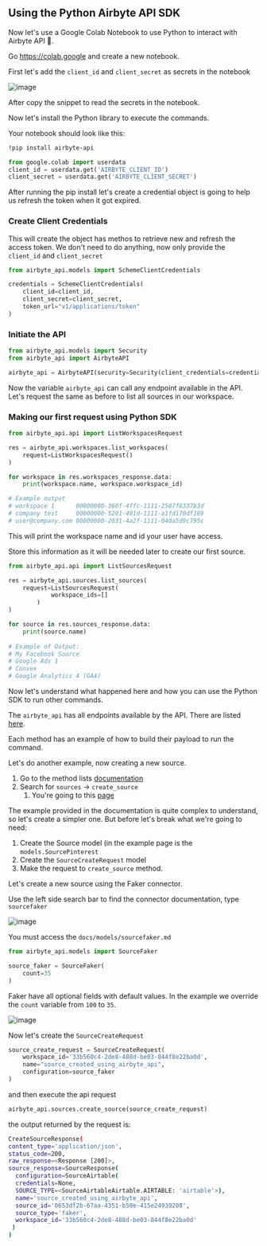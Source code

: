 ## Using the Python Airbyte API SDK

Now let's use a Google Colab Notebook to use Python to interact with Airbyte API 🐍.

Go https://colab.google and create a new notebook.

First let's add the `client_id` and `client_secret` as secrets in the notebook

![image](https://hackmd.io/_uploads/SJOr7B951e.png)

After copy the snippet to read the secrets in the notebook.

Now let's install the Python library to execute the commands.

Your notebook should look like this:

```bash
!pip install airbyte-api
```

```python
from google.colab import userdata
client_id = userdata.get('AIRBYTE_CLIENT_ID')
client_secret = userdata.get('AIRBYTE_CLIENT_SECRET')
```

After running the pip install let's create a credential object is going to help us refresh the token when it got expired.

### Create Client Credentials

This will create the object has methos to retrieve new and refresh the access token. We don't need to do anything, now only provide the `client_id` and `client_secret`

```python
from airbyte_api.models import SchemeClientCredentials

credentials = SchemeClientCredentials(
    client_id=client_id,
    client_secret=client_secret,
    token_url="v1/applications/token"
)
```

### Initiate the API

```python
from airbyte_api.models import Security
from airbyte_api import AirbyteAPI

airbyte_api = AirbyteAPI(security=Security(client_credentials=credentials))
```

Now the variable `airbyte_api` can call any endpoint available in the API. Let's request the same as before to list all sources in our workspace.

### Making our first request using Python SDK

```python
from airbyte_api.api import ListWorkspacesRequest

res = airbyte_api.workspaces.list_workspaces(
    request=ListWorkspacesRequest()
)

for workspace in res.workspaces_response.data:
    print(workspace.name, workspace.workspace_id)

# Example output
# workspace 1      00000000-360f-4ffc-1111-2507f8337b3d
# company test     00000000-5201-491d-1111-a1fd170df189
# user@company.com 00000000-2031-4a2f-1111-040a5d9c795c
```

This will print the workspace name and id your user have access.

Store this information as it will be needed later to create our first source.

```python
from airbyte_api.api import ListSourcesRequest

res = airbyte_api.sources.list_sources(
    request=ListSourcesRequest(
		    workspace_ids=[]
		)
)

for source in res.sources_response.data:
    print(source.name)
  
# Example of Output:  
# My Facebook Source
# Google Ads 1
# Convex
# Google Analytics 4 (GA4)
```

Now let's understand what happened here and how you can use the Python SDK to run other commands.

The `airbyte_api` has all endpoints available by the API. There are listed <a href="https://github.com/airbytehq/airbyte-api-python-sdk/tree/main?tab=readme-ov-file#available-resources-and-operations" target="_blank">here</a>.

Each method has an example of how to build their payload to run the command.

Let's do another example, now creating a new source.

1. Go to the method lists <a href="https://github.com/airbytehq/airbyte-api-python-sdk/tree/main?tab=readme-ov-file#available-resources-and-operations" target="_blank">documentation</a>
2. Search for `sources` → `create_source`
    1. You're going to this <a href="https://github.com/airbytehq/airbyte-api-python-sdk/blob/main/docs/sdks/sources/README.md#create_source" target="_blank">page</a>

The example provided in the documentation is quite complex to understand, so let's create a simpler one. But before let's break what we're going to need:

1. Create the Source model (in the example page is the `models.SourcePinterest`
2. Create the `SourceCreateRequest` model
3. Make the request to `create_source` method.

Let's create a new source using the Faker connector.

Use the left side search bar to find the connector documentation, type `sourcefaker`

![image](https://hackmd.io/_uploads/HyaDXB9ckg.png)


You must access the `docs/models/sourcefaker.md`

```python
from airbyte_api.models import SourceFaker

source_faker = SourceFaker(
    count=35
)
```

Faker have all optional fields with default values. In the example we override the `count` variable from `100` to `35`.

![image](https://hackmd.io/_uploads/SyI_QB9cJg.png)

Now let's create the `SourceCreateRequest`

```python
source_create_request = SourceCreateRequest(
    workspace_id='33b560c4-2de8-488d-be03-844f8e22ba0d',
    name="source_created_using_airbyte_api",
    configuration=source_faker
)
```

and then execute the api request

```python
airbyte_api.sources.create_source(source_create_request)
```

the output returned by the request is:

```bash
CreateSourceResponse(
content_type='application/json', 
status_code=200, 
raw_response=<Response [200]>, 
source_response=SourceResponse(
  configuration=SourceAirtable(
  credentials=None, 
  SOURCE_TYPE=<SourceAirtableAirtable.AIRTABLE: 'airtable'>), 
  name='source_created_using_airbyte_api', 
  source_id='0653df2b-67aa-4351-b50e-415e24939208', 
  source_type='faker', 
  workspace_id='33b560c4-2de8-488d-be03-844f8e22ba0d'
 )
)
```
